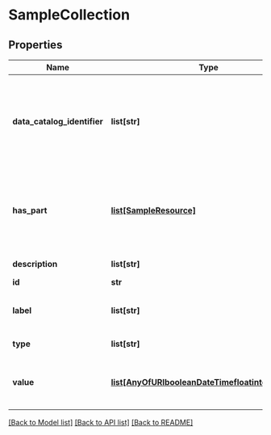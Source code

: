 # SampleCollection

## Properties
Name | Type | Description | Notes
------------ | ------------- | ------------- | -------------
**data_catalog_identifier** | **list[str]** | An identifier for resources with metadata entries in a data catalog | [optional] 
**has_part** | [**list[SampleResource]**](SampleResource.md) | Property designed to reference the elements included in a sample collection. | [optional] 
**description** | **list[str]** | small description | [optional] 
**id** | **str** | identifier | [optional] 
**label** | **list[str]** | short description of the resource | [optional] 
**type** | **list[str]** | type of the resource | [optional] 
**value** | [**list[AnyOfURIbooleanDateTimefloatintegerstring]**](AnyOfURIbooleanDateTimefloatintegerstring.md) | Value associated to the described entity | [optional] 

[[Back to Model list]](../#documentation-for-models) [[Back to API list]](../#documentation-for-api-endpoints) [[Back to README]](../)


